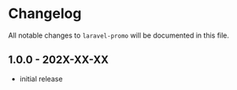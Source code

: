 # Changelog

All notable changes to `laravel-promo` will be documented in this file.

## 1.0.0 - 202X-XX-XX

- initial release
